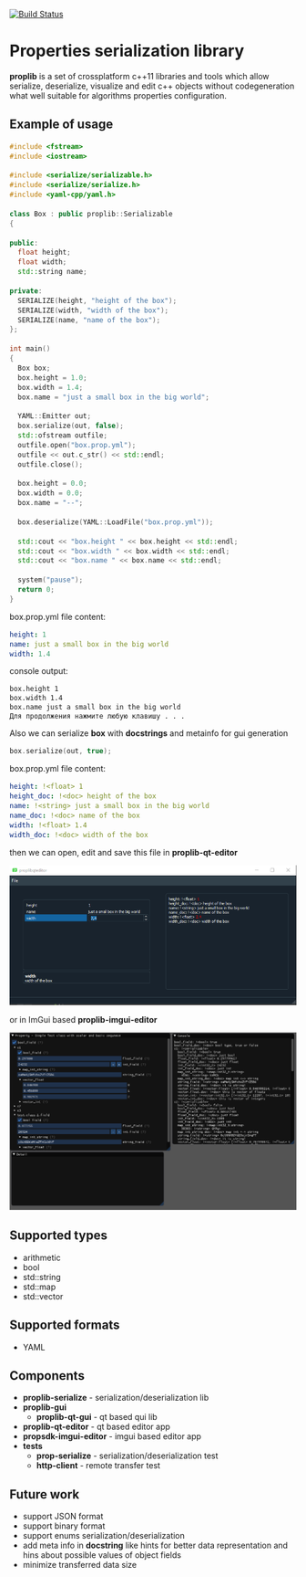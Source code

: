 [![Build Status](https://travis-ci.org/Lishen1/proplib.svg?branch=master)](https://travis-ci.org/Lishen1/proplib)
# Properties serialization library
**proplib** is a set of crossplatform c++11 libraries and tools which allow serialize, deserialize, visualize and edit c++ objects without codegeneration what well suitable for algorithms  properties configuration.

## Example of usage

```cpp
#include <fstream>
#include <iostream>

#include <serialize/serializable.h>
#include <serialize/serialize.h>
#include <yaml-cpp/yaml.h>

class Box : public proplib::Serializable
{

public:
  float height;
  float width;
  std::string name;

private:
  SERIALIZE(height, "height of the box");
  SERIALIZE(width, "width of the box");
  SERIALIZE(name, "name of the box");
};

int main()
{
  Box box; 
  box.height = 1.0;
  box.width = 1.4;
  box.name = "just a small box in the big world";

  YAML::Emitter out;
  box.serialize(out, false);
  std::ofstream outfile;
  outfile.open("box.prop.yml");
  outfile << out.c_str() << std::endl;
  outfile.close();

  box.height = 0.0;
  box.width = 0.0;
  box.name = "--";

  box.deserialize(YAML::LoadFile("box.prop.yml"));

  std::cout << "box.height " << box.height << std::endl;
  std::cout << "box.width " << box.width << std::endl;
  std::cout << "box.name " << box.name << std::endl;

  system("pause");
  return 0;
}
```
box.prop.yml file content:
``` yaml
height: 1
name: just a small box in the big world
width: 1.4
```

console output:
```
box.height 1
box.width 1.4
box.name just a small box in the big world
Для продолжения нажмите любую клавишу . . .
```
Also we can serialize **box** with **docstrings** and metainfo for gui generation

```cpp
box.serialize(out, true);
```

box.prop.yml file content:
``` yaml
height: !<float> 1
height_doc: !<doc> height of the box
name: !<string> just a small box in the big world
name_doc: !<doc> name of the box
width: !<float> 1.4
width_doc: !<doc> width of the box
```
then we can open, edit and save this file in **proplib-qt-editor**

![alt text](doc/img/qt-editor.png "proplib-qt-editor")

or in ImGui based **proplib-imgui-editor**

![alt text](doc/img/imgui-editor.png "proplib-imgui-editor")

## Supported types
- arithmetic
- bool
- std::string 
- std::map
- std::vector

## Supported formats
- YAML

## Components
- **proplib-serialize** - serialization/deserialization lib
- **proplib-gui**
  - **proplib-qt-gui**  - qt based qui lib
- **proplib-qt-editor** -  qt based editor app
- **propsdk-imgui-editor** -  imgui based editor app
- **tests**
  - **prop-serialize** - serialization/deserialization test
  - **http-client** - remote transfer test

## Future work
- support JSON format
- support binary format
- support enums serialization/deserialization
- add meta info in **docstring** like hints for better data representation and hins about possible values of object fields
- minimize transferred data size


